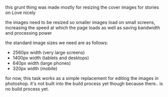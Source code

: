 this grunt thing was made mostly for resizing the cover images for stories on Love nicely

the images need to be resized so smaller images load on small screens, increasing the speed at which the page loads as well as saving bandwidth and processing power

the standard image sizes we need are as follows:
- 2560px width (very large screens)
- 1400px width (tablets and desktops)
- 640px width (large phones)
- 320px width (mobile)





for now, this task works as a simple replacement for editing the images in photoshop. it's not built into the build process yet though because there.. is no build process yet.